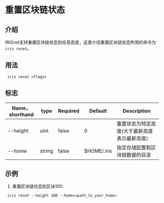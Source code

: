 # 重置区块链状态

## 介绍

IRISnet支持重置区块链状态到任意高度，这里介绍重置区块链状态所用的命令为`iris reset`。

## 用法
```		
 iris reset <flags>
```
## 标志

 | Name，shorthand     | type   | Required | Default  | Description    |		
 | ------------------- | -----  | -------- | -------- | -------------- |		
 | --height            | uint   | false    | 0        | 重置状态为特定高度(大于最新高度表示最新高度) |		
 | --home              | string | false    | $HOME/.iris  | 指定存储配置和区块链数据的目录 |		
 
## 示例
 
1. 重置区块链状态到区块100:
```
 iris reset --height 100 --home=<path_to_your_home>
```